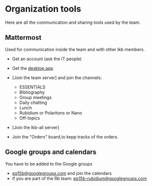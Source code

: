 # Organization tools
Here are all the communication and sharing tools used by the team.

## Mattermost
Used for communication inside the team and with other lkb members.

- Get an account (ask the IT people)
- Get the [desktop app](https://mattermost.com/apps/)
- [Join the team server] and join the channels:

    - ESSENTIALS
    - Bibliography
    - Group meetings
    - Daily chatting
    - Lunch
    - Rubidium or Polaritons or Nano
    - Off-topics

- [Join the lkb-all server]

- Join the "Orders" board,to kepp tracks of the orders. 


## Google groups and calendars

You have to be added to the Google groups
- eq15b@googlegroups.com and join the calendars
- if you are part of the Rb team: eq15b-rubidium@googlegroups.com


